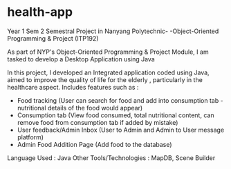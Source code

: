 # health-app
Year 1 Sem 2 Semestral Project in Nanyang Polytechnic- -Object-Oriented Programming & Project (ITP192)

As part of NYP's Object-Oriented Programming & Project Module, I am tasked to develop a Desktop Application using Java

In this project, I developed an Integrated application coded using Java, aimed to improve the quality of life for the elderly , particularly in the healthcare aspect. Includes features such as :

- Food tracking (User can search for food and add into consumption tab - nutritional details of the food would appear)
- Consumption tab (View food consumed, total nutritional content, can remove food from consumption tab if added by mistake)
- User feedback/Admin Inbox (User to Admin and Admin to User message platform)
- Admin Food Addition Page (Add food to the database)

Language Used : Java Other Tools/Technologies : MapDB, Scene Builder
